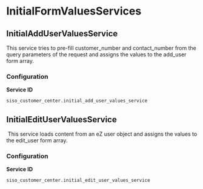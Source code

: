 # InitialFormValuesServices 

## InitialAddUserValuesService

This service tries to pre-fill customer\_number and contact\_number from the query parameters of the request and assigns the values to the add\_user form array.

### Configuration

**Service ID**

``` 
siso_customer_center.initial_add_user_values_service 
```

## InitialEditUserValuesService

 This service loads content from an eZ user object and assigns the values to the edit\_user form array.

### Configuration  

**Service ID**

``` 
siso_customer_center.initial_edit_user_values_service
```
